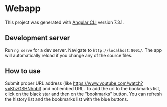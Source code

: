# Webapp

This project was generated with [Angular CLI](https://github.com/angular/angular-cli) version 7.3.1.

## Development server

Run `ng serve` for a dev server. Navigate to `http://localhost:8001/`. The app will automatically reload if you change any of the source files.

## How to use

Submit proper URL address (like https://www.youtube.com/watch?v=KhzGSHNhnbI) and not embed URL.
To add the url to the bookmarks list, click on the black star and then on the "bookmarks" button.
You can refresh the history list and the bookmarks list with the blue buttons.
